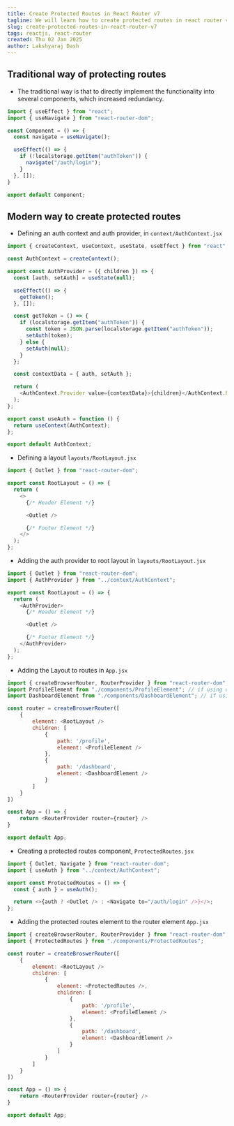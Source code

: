 ```yaml
---
title: Create Protected Routes in React Router v7
tagline: We will learn how to create protected routes in react router v7
slug: create-protected-routes-in-react-router-v7
tags: reactjs, react-router
created: Thu 02 Jan 2025
author: Lakshyaraj Dash
---
```


## Traditional way of protecting routes

- The traditional way is that to directly implement the functionality into several components, which increased redundancy.

```javascript
import { useEffect } from "react";
import { useNavigate } from "react-router-dom";

const Component = () => {
  const navigate = useNavigate();

  useEffect(() => {
    if (!localstorage.getItem("authToken")) {
      navigate("/auth/login");
    }
  }, []);
}

export default Component;
```

## Modern way to create protected routes

- Defining an auth context and auth provider, in `context/AuthContext.jsx`

```javascript
import { createContext, useContext, useState, useEffect } from "react";

const AuthContext = createContext();

export const AuthProvider = ({ children }) => {
  const [auth, setAuth] = useState(null);

  useEffect(() => {
    getToken();
  }, []);

  const getToken = () => {
    if (localstorage.getItem("authToken")) {
      const token = JSON.parse(localstorage.getItem("authToken"));
      setAuth(token);
    } else {
      setAuth(null);
    }
  };

  const contextData = { auth, setAuth };

  return (
    <AuthContext.Provider value={contextData}>{children}</AuthContext.Provider>
  );
};

export const useAuth = function () {
  return useContext(AuthContext);
};

export default AuthContext;
```

- Defining a layout `layouts/RootLayout.jsx`

```javascript
import { Outlet } from "react-router-dom";

export const RootLayout = () => {
  return (
    <>
      {/* Header Element */}

      <Outlet />

      {/* Footer Element */}
    </>
  );
};
```

- Adding the auth provider to root layout in `layouts/RootLayout.jsx`

```javascript
import { Outlet } from "react-router-dom";
import { AuthProvider } from "../context/AuthContext";

export const RootLayout = () => {
  return (
    <AuthProvider>
      {/* Header Element */}

      <Outlet />

      {/* Footer Element */}
    </AuthProvider>
  );
};
```

- Adding the Layout to routes in `App.jsx`

```javascript
import { createBrowserRouter, RouterProvider } from "react-router-dom";
import ProfileElement from "./components/ProfileElement"; // if using default export
import DashboardElement from "./components/DashboardElement"; // if using default export

const router = createBroswerRouter([
    {
        element: <RootLayout />
        children: [
            {
                path: '/profile',
                element: <ProfileElement />
            },
            {
                path: '/dashboard',
                element: <DashboardElement />
            }
        ]
    }
])

const App = () => {
    return <RouterProvider router={router} />
}

export default App;
```

- Creating a protected routes component, `ProtectedRoutes.jsx`

```javascript
import { Outlet, Navigate } from "react-router-dom";
import { useAuth } from "../context/AuthContext";

export const ProtectedRoutes = () => {
  const { auth } = useAuth();

  return <>{auth ? <Outlet /> : <Navigate to="/auth/login" />}</>;
};
```

- Adding the protected routes element to the router element `App.jsx`

```javascript
import { createBrowserRouter, RouterProvider } from "react-router-dom";
import { ProtectedRoutes } from "./components/ProtectedRoutes";

const router = createBroswerRouter([
    {
        element: <RootLayout />
        children: [
            {
                element: <ProtectedRoutes />,
                children: [
                    {
                        path: '/profile',
                        element: <ProfileElement />
                    },
                    {
                        path: '/dashboard',
                        element: <DashboardElement />
                    }
                ]
            }
        ]
    }
])

const App = () => {
    return <RouterProvider router={router} />
}

export default App;
```
